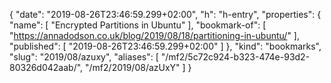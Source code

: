 {
  "date": "2019-08-26T23:46:59.299+02:00",
  "h": "h-entry",
  "properties": {
    "name": [
      "Encrypted Partitions in Ubuntu"
    ],
    "bookmark-of": [
      "https://annadodson.co.uk/blog/2019/08/18/partitioning-in-ubuntu/"
    ],
    "published": [
      "2019-08-26T23:46:59.299+02:00"
    ]
  },
  "kind": "bookmarks",
  "slug": "2019/08/azuxy",
  "aliases": [
    "/mf2/5c72c924-b323-474e-93d2-80326d042aab/",
    "/mf2/2019/08/azUxY"
  ]
}
